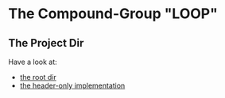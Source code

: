 # The Compound-Group "LOOP" #

## The Project Dir   ##

Have a look at:
- [the root dir](https://github.com/F-Haferkorn/ogis-modern-cxx-future-cpp)
- [the header-only implementation](./ogis-cpp-loop/include)
